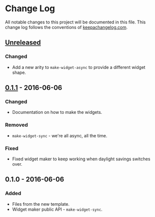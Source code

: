 # Change Log
All notable changes to this project will be documented in this file. This change log follows the conventions of [keepachangelog.com](http://keepachangelog.com/).

## [Unreleased]
### Changed
- Add a new arity to `make-widget-async` to provide a different widget shape.

## [0.1.1] - 2016-06-06
### Changed
- Documentation on how to make the widgets.

### Removed
- `make-widget-sync` - we're all async, all the time.

### Fixed
- Fixed widget maker to keep working when daylight savings switches over.

## 0.1.0 - 2016-06-06
### Added
- Files from the new template.
- Widget maker public API - `make-widget-sync`.

[Unreleased]: https://github.com/your-name/word-search/compare/0.1.1...HEAD
[0.1.1]: https://github.com/your-name/word-search/compare/0.1.0...0.1.1
